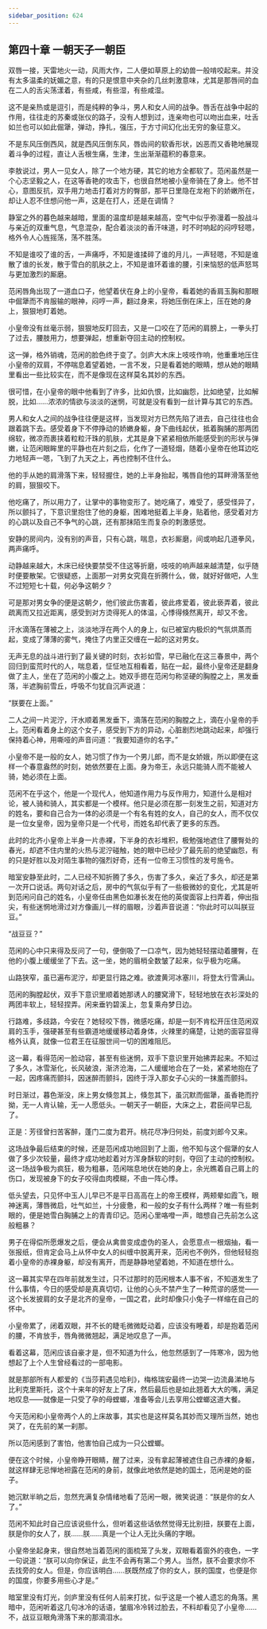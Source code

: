 ```yaml
---
sidebar_position: 624
---
```


## 第四十章 **一朝天子一朝臣**

双唇一接，天雷地火一动，风雨大作，二人便如草原上的幼兽一般啃咬起来。并没有太多温柔的妩媚之意，有的只是恨意中夹杂的几丝刺激意味，尤其是那唇间的血在二人的舌尖荡漾着，有些咸，有些湿，有些咸湿。

这不是亲热或是逗引，而是纯粹的争斗，男人和女人间的战争。唇舌在战争中起的作用，往往走的苏秦或张仪的路子，没有人想到过，连亲吻也可以吻出血来，吐舌如兰也可以如此倔犟，弹动，挣扎，强压，于方寸间幻化出无穷的象征意义。

不是东风压倒西风，就是西风压倒东风，唇齿间的软香形状，凶恶而又香艳地展现着斗争的过程，直让人舌根生痛，生津，生出渐渐蕴积的春意来。

李敖说过，男人一见女人，除了一个地方硬，其它的地方全都软了。范闲虽然是一个心志坚毅之人，在这等香艳的攻击下，也很自然地被小皇帝骑在了身上。他不甘心，意图反抗，双手用力地击打着对方的臀部，那平日里隐在龙袍下的娇嫩所在，却让人忍不住想问他一声，这是在打人，还是在调情？

静室之外的暮色越来越暗，里面的温度却是越来越高，空气中似乎弥漫着一股战斗与亲近的双重气息，气息混杂，配合着淡淡的香汗味道，时不时响起的闷哼轻嗯，格外令人心旌摇荡，荡不胜荡。

不知是谁咬了谁的舌，一声痛呼，不知是谁揉碎了谁的月儿，一声轻嗯，不知是谁散了谁的长发，散于雪白的肌肤之上，不知是谁环着谁的腰，引来恼怒的低声怒骂与更加激烈的厮磨。

范闲唇角出现了一道血口子，他望着伏在身上的小皇帝，看着她的香肩玉胸和那眼中倔犟而不肯服输的眼神，闷哼一声，翻过身来，将她压倒在床上，压在她的身上，狠狠地盯着她。

小皇帝没有丝毫示弱，狠狠地反盯回去，又是一口咬在了范闲的肩膀上，一拳头打了过去，腰肢用力，想要弹起，想重新夺回主动的控制权。

这一弹，格外销魂，范闲的脸色终于变了。剑庐大木床上吱吱作响，他重重地压住小皇帝的双肩，不停喘息着望着她，一言不发，只是看着她的眼睛，想从她的眼睛里看出一些比较实在，而不是像现在这样莫名其妙的东西。

很可惜，在小皇帝的眼中他看到了许多，比如仇恨，比如幽怨，比如绝望，比如解脱，比如……浓浓的情欲与淡淡的迷惘，可就是没有看到一丝计算与其它的东西。

男人和女人之间的战争往往便是这样，当发现对方已然先陷了进去，自己往往也会跟着跳下去。感受着身下不停挣动的娇嫩身躯，身下曲线起伏，抵着胸脯的那两团绵软，微凉而裹挟着粒粒汗珠的肌肤，尤其是身下紧紧相依所能感受到的形状与弹嫩，让范闲眼眸里的平静也在片刻之后，化作了一道轻烟，随着小皇帝在他耳边吃力地轻声一嗯，飞到了九天之上，再也控制不住什么。

他的手从她的肩滑落下来，轻轻握住，她的上半身抬起，嘴唇自他的耳畔滑落至他的肩，狠狠咬下。

他吃痛了，所以用力了，让掌中的事物变形了。她吃痛了，难受了，感受怪异了，所以颤抖了，下意识里抱住了他的身躯，困难地挺着上半身，贴着他，感受着对方的心跳以及自己不争气的心跳，还有那抹陌生而复杂的刺激感觉。

安静的房间内，没有别的声音，只有心跳，喘息，衣衫厮磨，间或响起几道拳风，两声痛呼。

动静越来越大，木床已经快要禁受不住这等折磨，吱吱的响声越来越清楚，似乎随时便要散架。它很疑惑，上面那一对男女究竟在折腾什么，做，就好好做吧，人生不过短短七十载，何必争这朝夕？

可是那对男女争的便是这朝夕，他们彼此伤害着，彼此疼爱着，彼此亵弄着，彼此疏离而又拉近距离，感受到对方烫得死人的体温，心悸得倏然离开，却又不舍。

汗水滴落在薄被之上，淡淡地浮在两个人的身上，似已被室内极炽的气氛烘蒸而起，变成了薄薄的雾气，掩住了内里正交缠在一起的这对男女。

无声无息的战斗进行到了最关键的时刻，衣衫如雪，早已融化在这三春景中，两个回归到蛮荒时代的人，喘息着，怔怔地互相看着，贴在一起，最终小皇帝还是翻身做了主人，坐在了范闲的小腹之上。她双手摁在范闲匀称坚硬的胸膛之上，黑发垂落，半遮胸前雪丘，呼吸不匀犹自沉声说道：

“朕要在上面。”

二人之间一片泥泞，汗水顺着黑发垂下，滴落在范闲的胸膛之上，滴在小皇帝的手上。范闲看着身上的这个女子，感受到下方的异动，心脏剧烈地跳动起来，却强行保持着心神，用嘶哑的声音问道：“我要知道你的名字。”

小皇帝不是一般的女人，她习惯了作为一个男儿郎，而不是女娇娥，所以即便在这样一个春意盎然的时刻，她依然要在上面。身为帝王，永远只能骑人而不能被人骑，她必须在上面。

范闲不在乎这个，他是一个现代人，他知道作用力与反作用力，知道什么是相对论，被人骑和骑人，其实都是一个模样。他只是必须在那一刻发生之前，知道对方的姓名，要和自己合为一体的必须是一个有名有姓的女人，自己的女人，而不仅仅是一位女皇帝，因为皇帝只是一个代号，而姓名却代表了更多的东西。

此时的北齐小皇帝上半身一片赤裸，下半身的衣衫堆积，极勉强地遮住了腰臀处的春光，却遮不住内里的火热与泥泞碰触，她的眼中已经少了最先前的绝望幽怨，有的只是好胜以及对陌生事物的强烈好奇，还有一位帝王习惯性的发号施令。

暗室安静至此时，二人已经不知折腾了多久，伤害了多久，亲近了多久，却还是第一次开口说话。两句对话之后，房中的气氛似乎有了一些极微妙的变化，尤其是听到范闲问自己的姓名，小皇帝任由黑色如瀑长发在他的英俊面容上扫弄着，伸出指尖，有些迷惘地滑过对方像画儿一样的眉眼，沙着声音说道：“你此时可以叫朕豆豆。”

“战豆豆？”

范闲的心中只来得及反问了一句，便倒吸了一口凉气，因为她轻轻摆动着腰臀，在他的小腹上缓缓坐了下去。这一坐，她的眉梢全数皱了起来，似乎极为吃痛。

山路狭窄，虽已遍布泥泞，却更显行路之难。欲渡黄河冰塞川，将登太行雪满山。

范闲的胸膛起伏，双手下意识里顺着她那诱人的腰窝滑下，轻轻地放在衣衫深处的两团丰软上，轻轻捏弄。闲来垂钓碧溪上，忽复乘舟梦日边。

行路难，多歧路，今安在？她轻咬下唇，微感吃痛，却是一刻不肯松开压住范闲双肩的玉手，强硬甚至有些霸道地缓缓移动着身体，火辣里的痛楚，让她的面容显得格外认真，就像一位君王在征服世间一切的困难阻厄。

这一幕，看得范闲一脸动容，甚至有些迷惘，双手下意识里开始拂弄起来。不知过了多久，冰雪渐化，长风破浪，渐济沧海，二人缓缓地合在了一处，紧紧地抱在了一起，因疼痛而颤抖，因迷醉而颤抖，因终于浮入那女子心尖的一抹羞而颤抖。

时日渐过，暮色渐没，床上男女倏忽其上，倏忽其下，虽沉默而倔犟，虽香艳而拧拗，无一人肯认输，无一人愿低头。一朝天子一朝臣，大床之上，君臣间早已乱了。

正是：芳径曾扫苦客醉，蓬门二度为君开。桃花尽净归何处，前度刘郎今又来。

这场战争最后结束的时候，还是范闲成功地回到了上面，他不知与这个倔犟的女人做了多少次较量，最终才成功地趁着对方浑身酥软的时刻，夺回了主动的控制权。这一场战争极为疯狂，极为粗暴，范闲喘息地伏在她的身上，余光瞧着自己肩上的伤口，发现被身下的女子咬得血肉模糊，不由一阵心悸。

低头望去，只见怀中玉人儿早已不是平日高高在上的帝王模样，两颊晕如霞飞，眼神迷离，薄唇微启，吐气如兰，十分疲惫，和一般的女子有什么两样？唯一有些刺眼的，便是她雪白胸脯之上的青青印记。范闲心里咯噔一声，暗想自己先前怎么这般粗暴？

男子在得偿所愿爆发之后，便会从禽兽变成虚伪的圣人，会愿意点一根烟抽，看一张报纸，但肯定会马上从怀中女人的纠缠中脱离开来，范闲也不例外，但他轻轻抱着小皇帝的赤裸身躯，却没有离开，而是静静地望着她，不知道在想什么。

这一幕其实早在四年前就发生过，只不过那时的范闲根本人事不省，不知道发生了什么事情，今日的感受却是真真切切，让他的心头不禁产生了一种荒谬的感觉——这个长发披肩的女子是北齐的皇帝，一国之君，此时却像只小兔子一样缩在自己的怀中。

小皇帝累了，闭着双眼，并不长的睫毛微微眨动着，应该没有睡着，却是抱着范闲的腰，不肯放手，唇角微微翘起，满足地叹息了一声。

看着这幕，范闲应该自豪才是，但不知道为什么，他忽然感到了一阵寒冷，因为他想起了上个人生曾经看过的一部电影。

就是那部所有人都爱的《当莎莉遇见哈利》，梅格瑞安最终一边哭一边流鼻涕地与比利克里斯托，这个十来年的好友上了床，然后最后也是如此翘着大大的嘴，满足地叹息——就像是一只受了孕的母螳螂，准备等会儿去享用公螳螂这道大餐。

今天范闲和小皇帝两个人的上床故事，其实也是这样莫名其妙而又理所当然，她也哭了，在先前的某一刹那。

所以范闲感到了害怕，他害怕自己成为一只公螳螂。

便在这个时候，小皇帝睁开眼睛，醒了过来，没有拿起薄被遮住自己赤裸的身躯，就这样肆无忌惮地袒露在范闲的身前，就像此地依然是她的国土，范闲是她的臣子。

她沉默半晌之后，忽然充满复杂情绪地看了范闲一眼，微笑说道：“朕是你的女人了。”

范闲不知此时自己应该说些什么，但听着这些话依然觉得无比别扭，朕要在上面，朕是你的女人了，朕……朕……真是一个让人无比头痛的字眼。

小皇帝坐起身来，很自然地当着范闲的面梳笼了头发，双眼看着窗外的夜色，一字一句说道：“朕可以向你保证，此生不会再有第二个男人。当然，朕不会要求你不去找旁的女人。但是，你应该明白……朕既然成了你的女人，朕的国度，也便是你的国度，你要多用些心才是。”

暗室里没有灯光，剑庐里没有任何人前来打扰，似乎这是一个被人遗忘的角落。黑暗中，范闲听着这几句冰冷的话语，皱眉冷冷转过脸去，不料却看见了小皇帝……不，战豆豆眼角滑落下来的那滴泪水。

